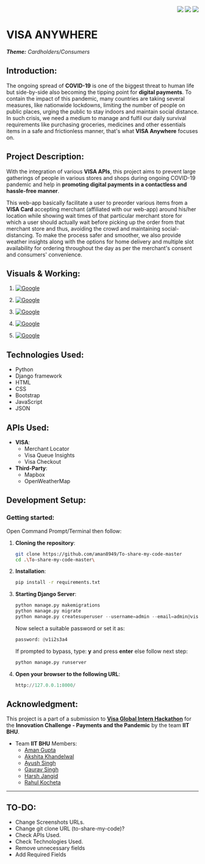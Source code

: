<p align="right">
  <img src="https://img.shields.io/github/issues/aman8949/To-share-my-code-master" />
  <img src="https://img.shields.io/github/forks/aman8949/To-share-my-code-master" />
  <img src="https://img.shields.io/github/stars/aman8949/To-share-my-code-master" />
</p>

# **VISA ANYWHERE**
_**Theme:** Cardholders/Consumers_

## **Introduction**:
The ongoing spread of **COVID-19** is one of the biggest threat to human life but side-by-side also becoming the tipping point for **digital payments**. To contain the impact of this pandemic, many countries are taking several measures, like nationwide lockdowns, limiting the number of people on public places, urging the public to stay indoors and maintain social distance. In such crisis, we need a medium to manage and fulfil our daily survival requirements like purchasing groceries, medicines and other essentials items in a safe and frictionless manner, that's what **VISA Anywhere** focuses on.

## **Project Description**:
With the integration of various **VISA APIs**, this project aims to prevent large gatherings of people in various stores and shops during ongoing COVID-19 pandemic and help in **promoting digital payments in a contactless and hassle-free manner**. 

This web-app basically facilitate a user to preorder various items from a **VISA Card** accepting merchant (affiliated with our web-app) around his/her location while showing wait times of that particular merchant store for which a user should actually wait before picking up the order from that merchant store and thus, avoiding the crowd and maintaining social-distancing. To make the process safer and smoother, we also provide weather insights along with the options for home delivery and multiple slot availability for ordering throughout the day as per the merchant's consent and consumers' convenience.

## Visuals & Working:
1. [![Google](https://www.google.co.in/images/branding/googlelogo/2x/googlelogo_color_272x92dp.png)](http://127.0.0.1:8000/)

2. [![Google](https://www.google.com/logos/doodles/2020/canada-day-2020-6753651837108439-2x.jpg)](http://127.0.0.1:8000/)

3. [![Google](https://www.google.com/logos/doodles/2020/teachers-day-2020-dominican-republic-6753651837108436-2x.jpg)](http://127.0.0.1:8000/)

4. [![Google](https://lh3.googleusercontent.com/iziht0qZJT9TNNYYfSoMxM9YLPEcJwldb038yAPNz19cUPZYn_0l6hIe1BSQ8DsjAVw8gxU7P8GmGLyjfqLjv_q7OBJJwKkyy3FbR3bi)](http://127.0.0.1:8000/)

5. [![Google](https://lh3.googleusercontent.com/oyA1uTY1GFpRkfTJxJAmH_FlRqrtGz-vNpFH9r2565n-nV6KdL-4OtNFETMYTny5H5MGqRHL13XQyED-sW21XCvNdIclVecM0_-zgQMm)](http://127.0.0.1:8000/)

## **Technologies Used**:
* Python
* Django framework
* HTML
* CSS
* Bootstrap
* JavaScript
* JSON
## APIs Used:
* **VISA**:
    * Merchant Locator
    * Visa Queue Insights
    * Visa Checkout
* **Third-Party**:
    * Mapbox
    * OpenWeatherMap

## **Development Setup**:
### **Getting started**:
Open Command Prompt/Terminal then follow:
 1. **Cloning the repository**:
    ```bash
    git clone https://github.com/aman8949/To-share-my-code-master
    cd .\To-share-my-code-master\
    ```
2. **Installation**:
    ```bash
    pip install -r requirements.txt
    ```
3. **Starting Django Server**:
    ```python
    python manage.py makemigrations
    python manage.py migrate
    python manage.py createsuperuser --username=admin --email=admin@visaanywhere.com
    ```
    Now select a suitable password or set it as:
    ```python
    password: @v1i2s3a4
    ```
    If prompted to bypass, type: **y** and press **enter** else follow next step:
    ```python
    python manage.py runserver
    ```
4. **Open your browser to the following URL**:
    ```python
    http://127.0.0.1:8000/
    ```
## Acknowledgment:
This project is a part of a submission to **[Visa Global Intern Hackathon](https://www.hackerearth.com/challenges/hackathon/visa-hackathon-2020/)** for the **Innovation Challenge - Payments and the Pandemic** by the team **IIT BHU**.

* Team **IIT BHU** Members:
    * [Aman Gupta](https://github.com/aman8949)
    * [Akshita Khandelwal](https://github.com/aksh123-ui)
    * [Ayush Singh](https://github.com/adamcode26)
    * [Gaurav Singh](https://github.com/gaurav6225)
    * [Harsh Jangid](https://github.com/harshjangid)
    * [Rahul Kocheta](https://github.com/rahulkocheta)

----
## **TO-DO:**
* Change Screenshots URLs.
* Change git clone URL (to-share-my-code)?
* Check APIs Used.
* Check Technologies Used.
* Remove unnecessary fields
* Add Required Fields
